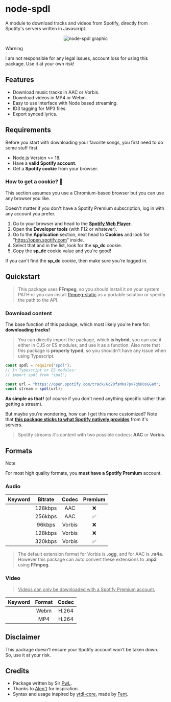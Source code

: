 # node-spdl
A module to download tracks and videos from Spotify, directly from Spotify's servers written in Javascript.

<div align="center">
    <img src="https://cdn.discordapp.com/attachments/1091932806206201857/1299999869057892405/NodeSpdl.png?ex=67233339&is=6721e1b9&hm=e1a99ad53790f3767599516e6696d5f94f68a6a7bd866f2dd26a626dd58993de&" alt="node-spdl graphic">
</div>

> [!WARNING]
> I am not responsible for any legal issues, account loss for using this package.
> Use it at your own risk!

## Features
- Download music tracks in AAC or Vorbis.
- Download videos in MP4 or Webm.
- Easy to use interface with Node based streaming.
- ID3 tagging for MP3 files.
- Export synced lyrics.

## Requirements

Before you start with downloading your favorite songs, you first need to do some stuff first.

- Node.js Version >= 18.
- Have a **valid Spotify account**.
- Get a **Spotify cookie** from your browser.

### How to get a cookie? 🍪

This section assumes you use a Chromium-based browser but you can use any browser you like.

Doesn't matter if you don't have a Spotify Premium subscription, log in with any account you prefer.

1. Go to your browser and head to the **[Spotify Web Player](https://open.spotify.com)**.
2. Open the **Developer tools** (with F12 or whatever). 
3. Go to the **Application** section, next head to **Cookies** and look for "https://open.spotify.com" inside.
4. Select that and in the list, look for the **sp_dc** cookie. 
5. Copy the **sp_dc** cookie value and you're good!

If you can't find the **sp_dc** cookie, then make sure you're logged in.


## Quickstart

> This package uses **FFmpeg**, so you should install it on your system PATH or you can install [ffmpeg-static](https://npmjs.com/package/ffmpeg-static) as a portable solution or specify the path to the API.

### Download content

The base function of this package, which most likely you're here for: **downloading tracks!**

> You can directly import the package, which **is hybrid**, you can use it either in CJS or ES modules, and use it as a function.
> Also note that this package is **properly typed**, so you shouldn't have any issue when using Typescript.

```js
const spdl = require("spdl");
// In Typescript or ES modules:
// import spdl from "spdl";

const url = "https://open.spotify.com/track/6c2OfsMKs7pv7qhD0sGGeM";
const stream = spdl(url);
```

**As simple as that!** (of course if you don't need anything specific rather than getting a stream).

But maybe you're wondering, how can I get this more customized?
Note that **<u>this package sticks to what Spotify natively provides</u>** from it's servers.

> Spotify streams it's content with two possible codecs: **AAC** or **Vorbis**.

## Formats

> [!NOTE]
> For most high quality formats, you **must have a Spotify Premium** account.

### Audio

| Keyword | Bitrate | Codec  | Premium |
|:-------:|:-------:|:------:|:-------:|
|         | 128kbps | AAC    | ❌      | 
|         | 256kbps | AAC    | ✅      |
|         | 96kbps  | Vorbis | ❌      |
|         | 128kbps | Vorbis | ❌      |
|         | 320kbps | Vorbis | ✅      |

> The default extension format for Vorbis is **.ogg**, and for AAC is **.m4a**. However this package can auto convert these extensions to **.mp3** using **FFmpeg**.

### Video

> <u>Videos can only be downloaded with a Spotify Premium account.</u>

| Keyword | Format  | Codec  |
|:-------:|:-------:|:------:|
|         | Webm    | H.264  |
|         | MP4     | H.264  |

## Disclaimer

This package doesn't ensure your Spotify account won't be taken down. 
So, use it at your risk.

## Credits
- Package written by Sir [PwL](https://github.com/PwLDev).
- Thanks to [Alen't](https://github.com/ale057j0825) for inspiration.
- Syntax and usage inspired by [ytdl-core](https://github.com/fent/node-ytdl-core), made by [Fent](https://github.com/fent).